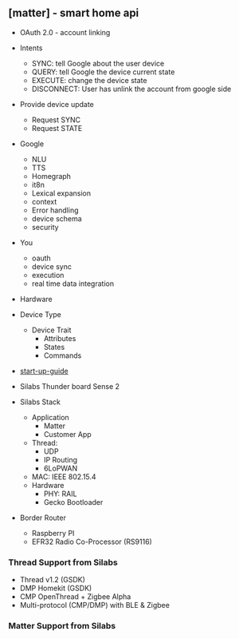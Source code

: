 ## [matter] - smart home api

* OAuth 2.0 - account linking
* Intents
    - SYNC: tell Google about the user device
    - QUERY: tell Google the device current state
    - EXECUTE: change the device state
    - DISCONNECT: User has unlink the account from google side
* Provide device update
    - Request SYNC
    - Request STATE


* Google
    - NLU
    - TTS
    - Homegraph
    - it8n
    - Lexical expansion
    - context
    - Error handling
    - device schema
    - security
* You
    - oauth
    - device sync
    - execution
    - real time data integration
* Hardware

* Device Type
    * Device Trait
        - Attributes
        - States
        - Commands

* [start-up-guide](https://www.silabs.com/wireless/matter#start)
* Silabs Thunder board Sense 2

* Silabs Stack

    - Application
        * Matter
        * Customer App
    - Thread:
        * UDP
        * IP Routing
        * 6LoPWAN
    - MAC: IEEE 802.15.4
    - Hardware
        * PHY: RAIL
        * Gecko Bootloader

* Border Router
    - Raspberry PI
    - EFR32 Radio Co-Processor (RS9116)

### Thread Support from Silabs
* Thread v1.2 (GSDK)
* DMP Homekit (GSDK)
* CMP OpenThread + Zigbee Alpha
* Multi-protocol (CMP/DMP) with BLE & Zigbee

### Matter Support from Silabs
